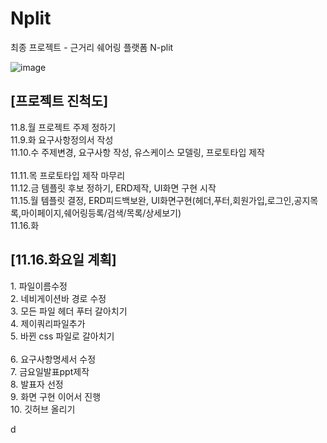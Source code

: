 # Nplit
최종 프로젝트 - 근거리 쉐어링 플랫폼 N-plit

![image](https://user-images.githubusercontent.com/78725674/141884929-29795c6f-46b2-400c-add2-45477d6675de.png)


<h2>[프로젝트 진척도]</h2>

11.8.월 프로젝트 주제 정하기<br>
11.9.화 요구사항정의서 작성<br>
11.10.수 주제변경, 요구사항 작성, 유스케이스 모델링, 프로토타입 제작<br><br>
11.11.목 프로토타입 제작 마무리<br>
11.12.금 템플릿 후보 정하기, ERD제작, UI화면 구현 시작<br>
11.15.월 템플릿 결정, ERD피드백보완, UI화면구현(헤더,푸터,회원가입,로그인,공지목록,마이페이지,쉐어링등록/검색/목록/상세보기)<br>
11.16.화 <br>

<h2>[11.16.화요일 계획]</h2>
1. 파일이름수정<br>
2. 네비게이션바 경로 수정<br>
3. 모든 파일 헤더 푸터 갈아치기<br>
4. 제이쿼리파일추가<br>
5. 바뀐 css 파일로 갈아치기<br><br>
6. 요구사항명세서 수정<br>
7. 금요일발표ppt제작<br>
8. 발표자 선정<br>
9. 화면 구현 이어서 진행<br>
10. 깃허브 올리기<br>



d
